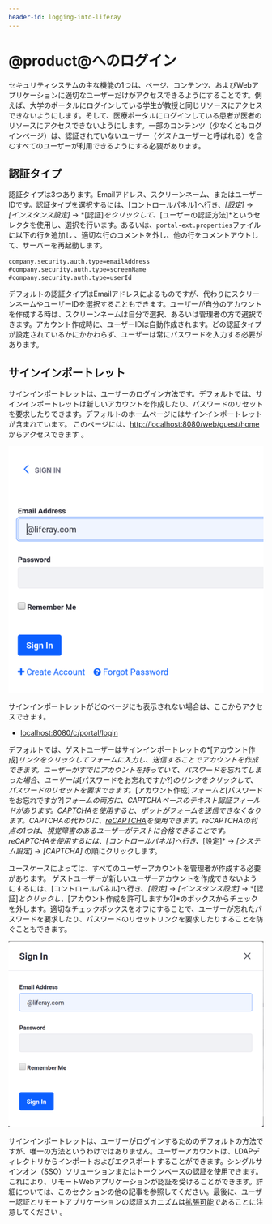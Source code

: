 ```yaml
---
header-id: logging-into-liferay
---
```


# @product@へのログイン

セキュリティシステムの主な機能の1つは、ページ、コンテンツ、およびWebアプリケーションに適切なユーザーだけがアクセスできるようにすることです。例えば、大学のポータルにログインしている学生が教授と同じリソースにアクセスできないようにします。そして、医療ポータルにログインしている患者が医者のリソースにアクセスできないようにします。一部のコンテンツ（少なくともログインページ）は、認証されていないユーザー（*ゲスト*ユーザーと呼ばれる）を含むすべてのユーザーが利用できるようにする必要があります。
<!-- To learn more about how @product@ restricts access to portal resources to
different users, please see the [Roles and Permissions]() documentation. (Not
yet written) -->

## 認証タイプ

認証タイプは3つあります。Emailアドレス、スクリーンネーム、またはユーザーIDです。認証タイプを選択するには、[コントロールパネル]へ行き、*[設定]* → *[インスタンス設定]* → *[認証]*をクリックして、*[ユーザーの認証方法]*というセレクタを使用し、選択を行います。あるいは、`portal-ext.properties`ファイルに以下の行を追加し 、適切な行のコメントを外し、他の行をコメントアウトして、サーバーを再起動します。

    company.security.auth.type=emailAddress
    #company.security.auth.type=screenName
    #company.security.auth.type=userId

デフォルトの認証タイプはEmailアドレスによるものですが、代わりにスクリーンネームやユーザーIDを選択することもできます。ユーザーが自分のアカウントを作成する時は、スクリーンネームは自分で選択、あるいは管理者の方で選択できます。アカウント作成時に、ユーザーIDは自動作成されます。どの認証タイプが設定されているかにかかわらず、ユーザーは常にパスワードを入力する必要があります。<!-- For information on
adding restrictions on the kinds of passwords that are allowed or required
(e.g., to require a minimum password length or require special characters),
please see the [Password Policies]() documentation. -->

## サインインポートレット

サインインポートレットは、ユーザーのログイン方法です。デフォルトでは、サインインポートレットは新しいアカウントを作成したり、パスワードのリセットを要求したりできます。デフォルトのホームページにはサインインポートレットが含まれています。
このページには、[http://localhost:8080/web/guest/home](http://localhost:8080/web/guest/home)からアクセスできます 。

![図1：デフォルトでは、サインインポートレットにより、ユーザーはログイン、新規アカウントの作成、またはパスワードのリセットを要求できます。](../../images/sign-in-portlet.png)

サインインポートレットがどのページにも表示されない場合は、ここからアクセスできます。

- [localhost:8080/c/portal/login](localhost:8080/c/portal/login)

デフォルトでは、ゲストユーザーはサインインポートレットの*[アカウント作成]*リンクをクリックしてフォームに入力し、送信することでアカウントを作成できます。ユーザーがすでにアカウントを持っていて、パスワードを忘れてしまった場合、ユーザーは*[パスワードをお忘れですか?]*のリンクをクリックして、パスワードのリセットを要求できます。*[アカウント作成]*フォームと*[パスワードをお忘れですか?]*フォームの両方に、CAPTCHAベースのテキスト認証フィールドがあります。[CAPTCHA](http://www.captcha.net)を使用すると、ボットがフォームを送信できなくなります。CAPTCHAの代わりに、[reCAPTCHA](https://www.google.com/recaptcha/intro/index.html)を使用できます。reCAPTCHAの利点の1つは、視覚障害のあるユーザーがテストに合格できることです。reCAPTCHAを使用するには、[コントロールパネル]へ行き、*[設定]* → *[システム設定]* → *[CAPTCHA]* の順にクリックします。

ユースケースによっては、すべてのユーザーアカウントを管理者が作成する必要があります。
ゲストユーザーが新しいユーザーアカウントを作成できないようにするには、[コントロールパネル]へ行き、*[設定]* → *[インスタンス設定]* → *[認証]*とクリックし、*[アカウント作成を許可しますか?]*のボックスからチェックを外します。適切なチェックボックスをオフにすることで、ユーザーが忘れたパスワードを要求したり、パスワードのリセットリンクを要求したりすることを防ぐこともできます。

![図2：これは、*[アカウントの作成]*および*[パスワードをお忘れですか?]*のオプションを削除したサインインポートレットの図です。](../../images/sign-in-portlet2.png)

サインインポートレットは、ユーザーがログインするためのデフォルトの方法ですが、唯一の方法というわけではありません。ユーザーアカウントは、LDAPディレクトリからインポートおよびエクスポートすることができます。シングルサインオン（SSO）ソリューションまたはトークンベースの認証を使用できます。これにより、リモートWebアプリケーションが認証を受けることができます。詳細については、このセクションの他の記事を参照してください。最後に、ユーザー認証とリモートアプリケーションの認証メカニズムは[拡張可能](/develop/tutorials/-/knowledge_base/7-1/authentication-pipelines)であることに注意してください 。

